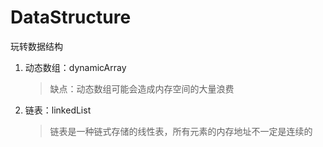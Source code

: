 # DataStructure
玩转数据结构

1. 动态数组：dynamicArray
   >缺点：动态数组可能会造成内存空间的大量浪费

2. 链表：linkedList
   > 链表是一种链式存储的线性表，所有元素的内存地址不一定是连续的

 